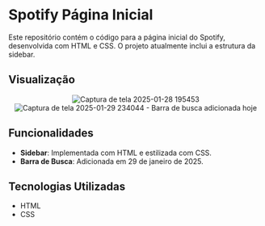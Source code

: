 # Spotify Página Inicial

Este repositório contém o código para a página inicial do Spotify, desenvolvida com HTML e CSS. O projeto atualmente inclui a estrutura da sidebar.

## Visualização

<p align="center">
  <img src="https://github.com/user-attachments/assets/c8da8dca-95c4-4577-9515-3e27e9489fc4" alt="Captura de tela 2025-01-28 195453">
  <br>
  <img src="https://github.com/user-attachments/assets/ddb6e725-122c-41c6-b9c8-cc0d02f04fad" alt="Captura de tela 2025-01-29 234044 - Barra de busca adicionada hoje">
</p>

## Funcionalidades

- **Sidebar**: Implementada com HTML e estilizada com CSS.
- **Barra de Busca**: Adicionada em 29 de janeiro de 2025.

## Tecnologias Utilizadas

- HTML
- CSS
